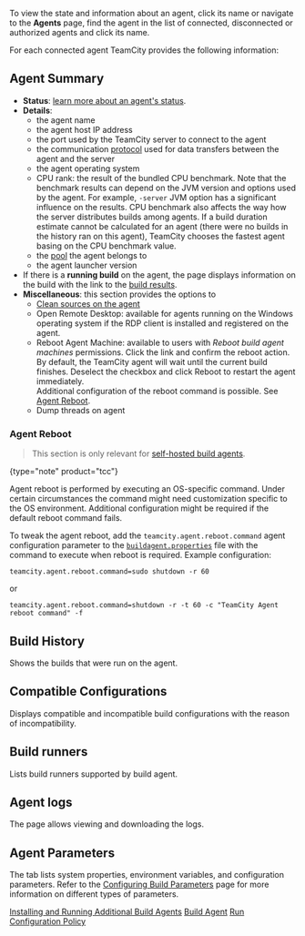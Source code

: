 [//]: # (title: Viewing Build Agent Details)
[//]: # (auxiliary-id: Viewing Build Agent Details)

To view the state and information about an agent, click its name or navigate to the __Agents__ page, find the agent in the list of connected, disconnected or authorized agents and click its name.

For each connected agent TeamCity provides the following information:

## Agent Summary

* __Status__: [learn more about an agent's status](build-agent.md). 
* __Details__:
  * the agent name
  * the agent host IP address 
  * the port used by the TeamCity server to connect to the agent
  * the communication [protocol](install-and-start-teamcity-agents.md) used for data transfers between the agent and the server
  * the agent operating system
  * CPU rank: the result of the bundled CPU benchmark. Note that the benchmark results can depend on the JVM version and options used by the agent. For example, `-server` JVM option has a significant influence on the results. CPU benchmark also affects the way how the server distributes builds among agents. If a build duration estimate cannot be calculated for an agent (there were no builds in the history ran on this agent), TeamCity chooses the fastest agent basing on the CPU benchmark value.
  * the [pool](configuring-agent-pools.md) the agent belongs to
  * the agent launcher version
* If there is a __running build__ on the agent, the page displays information on the build with the link to the [build results](working-with-build-results.md).
* __Miscellaneous__: this section provides the options to
  * [Clean sources on the agent](clean-checkout.md)
  * Open Remote Desktop: available for agents running on the Windows operating system if the RDP client is installed and registered on the agent.
  * Reboot Agent Machine: available to users with _Reboot build agent machines_ permissions. Click the link and confirm the reboot action. By default, the TeamCity agent will wait until the current build finishes. Deselect the checkbox and click Reboot to restart the agent immediately.    
  Additional configuration of the reboot command is possible. See [Agent Reboot](#Agent+Reboot).
  * Dump threads on agent

### Agent Reboot
[//]: # (AltHead: Configuring Agent Reboot Command)

>This section is only relevant for [self-hosted build agents](teamcity-cloud-subscription-and-licensing.md#cloud-self-hosted-agents).
>
{type="note" product="tcc"}

Agent reboot is performed by executing an OS-specific command. Under certain circumstances the command might need customization specific to the OS environment. Additional configuration might be required if the default reboot command fails.

To tweak the agent reboot, add the `teamcity.agent.reboot.command` agent configuration parameter to the [`buildagent.properties`](configure-agent-installation.md) file with the command to execute when reboot is required. Example configuration:

```Shell
teamcity.agent.reboot.command=sudo shutdown -r 60

```

or

```Shell
teamcity.agent.reboot.command=shutdown -r -t 60 -c "TeamCity Agent reboot command" -f

```

## Build History

Shows the builds that were run on the agent.

## Compatible Configurations

Displays compatible and incompatible build configurations with the reason of incompatibility.

## Build runners

Lists build runners supported by build agent.

## Agent logs

The page allows viewing and downloading the logs.

## Agent Parameters

The tab lists system properties, environment variables, and configuration parameters. Refer to the [Configuring Build Parameters](configuring-build-parameters.md) page for more information on different types of parameters.

<seealso>
        <category ref="installation">
            <a href="install-and-start-teamcity-server.md" product="tc">Installing and Running Additional Build Agents</a>
        </category>
        <category ref="concepts">
            <a href="build-agent.md">Build Agent</a>
            <a href="run-configuration-policy.md">Run Configuration Policy</a>
        </category>
</seealso>